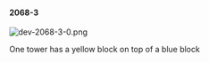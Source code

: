 #### 2068-3
![dev-2068-3-0.png](https://github.com/lil-lab/nlvr/raw/master/nlvr/dev/images/0/dev-2068-3-0.png "dev-2068-3-0.png")

One tower has a yellow block on top of a blue block